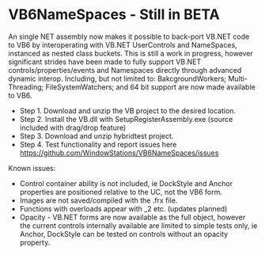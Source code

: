 # VB6NameSpaces - Still in BETA
An single NET assembly now makes it possible to back-port VB.NET code to VB6 by interoperating with VB.NET UserControls and NameSpaces, instanced as nested class buckets.
This is still a work in progress, however significant strides have been made to fully support VB.NET controls/properties/events and Namespaces directly through advanced dynamic interop. Including, but not limited to: BakcgroundWorkers; Multi-Threading; FileSystemWatchers; and 64 bit support are now made available to VB6.

* Step 1.  Download and unzip the VB project to the desired location.
* Step 2.  Install the VB.dll with SetupRegisterAssembly.exe (source included with drag/drop feature)
* Step 3.  Download and unzip hybridtest project.
* Step 4.  Test functionality and report issues here https://github.com/WindowStations/VB6NameSpaces/issues

Known issues:
* Control container ability is not included, ie DockStyle and Anchor properties are positioned relative to the UC, not the VB6 form.
* Images are not saved/compiled with the .frx file.
* Functions with overloads appear with _2 etc.  (updates planned)
* Opacity - VB.NET forms are now available as the full object, however the current controls internally available are limited to simple tests only, ie Anchor, DockStyle can be tested on controls without an opacity property.
